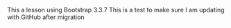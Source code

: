 This a lesson using Bootstrap 3.3.7
This is a test to make sure I am updating with GitHub after migration

